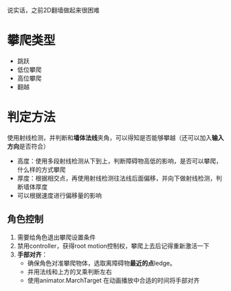 说实话，之前2D翻墙做起来很困难

# 攀爬类型
* 跳跃
* 低位攀爬
* 高位攀爬
* 翻越



# 判定方法
使用射线检测，并判断和**墙体法线**夹角，可以得知是否能够攀越（还可以加入**输入方向**是否符合）
* 高度：使用多段射线检测从下到上，判断障碍物高低的影响，是否可以攀爬，什么样的方式攀爬
* 厚度：根据相交点，再使用射线检测往法线后面偏移，并向下做射线检测，判断墙体厚度
* 可以根据速度进行偏移量的影响

## 角色控制
1. 需要给角色退出攀爬设置条件
2. 禁用controller，获得root motion控制权，攀爬上去后记得重新激活一下
3. **手部对齐**：
	* 确保角色对准攀爬物体，选取离障碍物**最近的点**ledge。
	* 并用法线和上方的叉乘判断左右
	* 使用animator.MarchTarget 在动画播放中合适的时间将手部对齐

